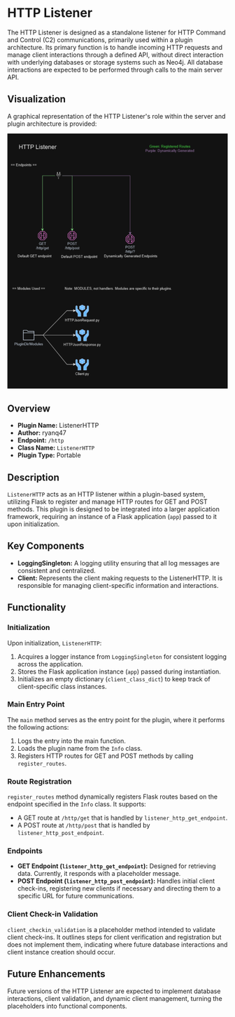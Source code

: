 # HTTP Listener

The HTTP Listener is designed as a standalone listener for HTTP Command and Control (C2) communications, primarily used within a plugin architecture. Its primary function is to handle incoming HTTP requests and manage client interactions through a defined API, without direct interaction with underlying databases or storage systems such as Neo4j. All database interactions are expected to be performed through calls to the main server API.

## Visualization

A graphical representation of the HTTP Listener's role within the server and plugin architecture is provided:

![HTTP Listener](../../../../../Images/Server/Plugins/http_listener.png)

## Overview

- **Plugin Name:** ListenerHTTP
- **Author:** ryanq47
- **Endpoint:** `/http`
- **Class Name:** `ListenerHTTP`
- **Plugin Type:** Portable

## Description

`ListenerHTTP` acts as an HTTP listener within a plugin-based system, utilizing Flask to register and manage HTTP routes for GET and POST methods. This plugin is designed to be integrated into a larger application framework, requiring an instance of a Flask application (`app`) passed to it upon initialization. 

## Key Components

- **LoggingSingleton:** A logging utility ensuring that all log messages are consistent and centralized.
- **Client:** Represents the client making requests to the ListenerHTTP. It is responsible for managing client-specific information and interactions.

## Functionality

### Initialization

Upon initialization, `ListenerHTTP`:

1. Acquires a logger instance from `LoggingSingleton` for consistent logging across the application.
2. Stores the Flask application instance (`app`) passed during instantiation.
3. Initializes an empty dictionary (`client_class_dict`) to keep track of client-specific class instances.

### Main Entry Point

The `main` method serves as the entry point for the plugin, where it performs the following actions:

1. Logs the entry into the main function.
2. Loads the plugin name from the `Info` class.
3. Registers HTTP routes for GET and POST methods by calling `register_routes`.

### Route Registration

`register_routes` method dynamically registers Flask routes based on the endpoint specified in the `Info` class. It supports:

- A GET route at `/http/get` that is handled by `listener_http_get_endpoint`.
- A POST route at `/http/post` that is handled by `listener_http_post_endpoint`.

### Endpoints

- **GET Endpoint (`listener_http_get_endpoint`):** Designed for retrieving data. Currently, it responds with a placeholder message.
- **POST Endpoint (`listener_http_post_endpoint`):** Handles initial client check-ins, registering new clients if necessary and directing them to a specific URL for future communications.

### Client Check-in Validation

`client_checkin_validation` is a placeholder method intended to validate client check-ins. It outlines steps for client verification and registration but does not implement them, indicating where future database interactions and client instance creation should occur.



## Future Enhancements

Future versions of the HTTP Listener are expected to implement database interactions, client validation, and dynamic client management, turning the placeholders into functional components.
